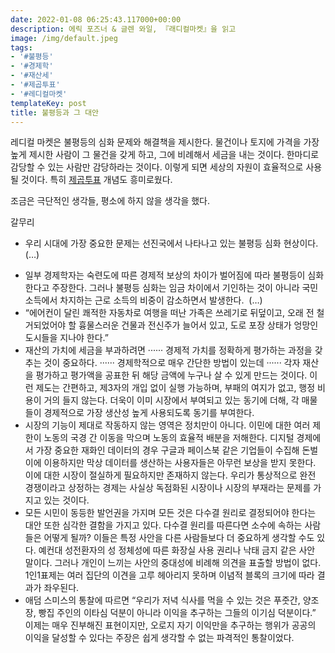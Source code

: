 ```yaml
---
date: 2022-01-08 06:25:43.117000+00:00
description: 에릭 포즈너 & 글렌 와일, 『래디컬마켓』을 읽고
image: /img/default.jpeg
tags:
- '#불평등'
- '#경제학'
- '#재산세'
- '#제곱투표'
- '#레디컬마켓'
templateKey: post
title: 불평등과 그 대안
---
```


레디컬 마켓은 불평등의 심화 문제와 해결책을 제시한다. 물건이나 토지에 가격을 가장 높게 제시한 사람이 그 물건을 갖게 하고, 그에 비례해서 세금을 내는 것이다. 한마디로 감당할 수 있는 사람만 감당하라는 것이다. 이렇게 되면 세상의 자원이 효율적으로 사용될 것이다. 특히  [제곱투표](https://ko.wikipedia.org/wiki/%EC%A0%9C%EA%B3%B1_%ED%88%AC%ED%91%9C) 개념도 흥미로웠다.

조금은 극단적인 생각들, 평소에 하지 않을 생각을 했다.  

갈무리   
- 우리 시대에 가장 중요한 문제는 선진국에서 나타나고 있는 불평등 심화 현상이다. (…)
* 일부 경제학자는 숙련도에 따른 경제적 보상의 차이가 벌어짐에 따라 불평등이 심화한다고 주장한다. 그러나 불평등 심화는 임금 차이에서 기인하는 것이 아니라 국민 소득에서 차지하는 근로 소득의 비중이 감소하면서 발생한다.  (…)
* “에어컨이 달린 쾌적한 자동차로 여행을 떠난 가족은 쓰레기로 뒤덮이고, 오래 전 철거되었어야 할 흉물스러운 건물과 전신주가 늘어서 있고, 도로 포장 상태가 엉망인 도시들을 지나야 한다.”
* 재산의 가치에 세금을 부과하려면 ······ 경제적 가치를 정확하게 평가하는 과정을 갖추는 것이 중요하다. ······ 경제학적으로 매우 간단한 방법이 있는데 ······ 각자 재산을 평가하고 평가액을 공표한 뒤 해당 금액에 누구나 살 수 있게 만드는 것이다. 이런 제도는 간편하고, 제3자의 개입 없이 실행 가능하며, 부패의 여지가 없고, 행정 비용이 거의 들지 않는다. 더욱이 이미 시장에서 부여되고 있는 동기에 더해, 각 매물들이 경제적으로 가장 생산성 높게 사용되도록 동기를 부여한다.
* 시장의 기능이 제대로 작동하지 않는 영역은 정치만이 아니다. 이민에 대한 여러 제한이 노동의 국경 간 이동을 막으며 노동의 효율적 배분을 저해한다. 디지털 경제에서 가장 중요한 재화인 데이터의 경우 구글과 페이스북 같은 기업들이 수집해 돈벌이에 이용하지만 막상 데이터를 생산하는 사용자들은 아무런 보상을 받지 못한다. 이에 대한 시장이 절실하게 필요하지만 존재하지 않는다. 우리가 통상적으로 완전 경쟁이라고 상정하는 경제는 사실상 독점화된 시장이나 시장의 부재라는 문제를 가지고 있는 것이다.
* 모든 시민이 동등한 발언권을 가지며 모든 것은 다수결 원리로 결정되어야 한다는 대안 또한 심각한 결함을 가지고 있다. 다수결 원리를 따른다면 소수에 속하는 사람들은 어떻게 될까? 이들은 특정 사안을 다른 사람들보다 더 중요하게 생각할 수도 있다. 예컨대 성전환자의 성 정체성에 따른 화장실 사용 권리나 낙태 금지 같은 사안 말이다. 그러나 개인이 느끼는 사안의 중대성에 비례해 의견을 표출할 방법이 없다. 1인1표제는 여러 집단의 이견을 고루 헤아리지 못하며 이념적 블록의 크기에 따라 결과가 좌우된다.
* 애덤 스미스의 통찰에 따르면 “우리가 저녁 식사를 먹을 수 있는 것은 푸줏간, 양조장, 빵집 주인의 이타심 덕분이 아니라 이익을 추구하는 그들의 이기심 덕분이다.” 이제는 매우 진부해진 표현이지만, 오로지 자기 이익만을 추구하는 행위가 공공의 이익을 달성할 수 있다는 주장은 쉽게 생각할 수 없는 파격적인 통찰이었다.